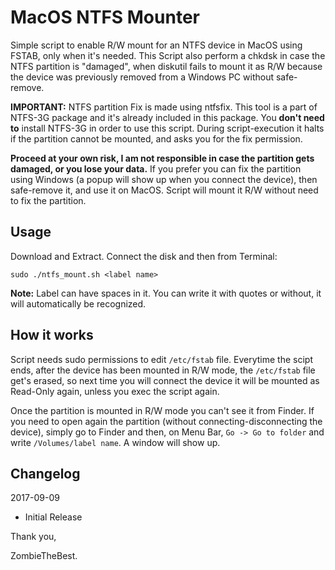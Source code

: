 # MacOS NTFS Mounter
Simple script to enable R/W mount for an NTFS device in MacOS using FSTAB, only when it's needed. 
This Script also perform a chkdsk in case the NTFS partition is "damaged", when diskutil fails to mount it as R/W because the device was previously removed from a Windows PC without safe-remove.

**IMPORTANT:** NTFS partition Fix is made using ntfsfix. This tool is a part of NTFS-3G package and it's already included in this package. You **don't need to** install NTFS-3G in order to use this script. During script-execution it halts if the partition cannot be mounted, and asks you for the fix permission. 

**Proceed at your own risk, I am not responsible in case the partition gets damaged, or you lose your data.** If you prefer you can fix the partition using Windows (a popup will show up when you connect the device), then safe-remove it, and use it on MacOS. Script will mount it R/W without need to fix the partition.

## Usage

Download and Extract. Connect the disk and then from Terminal:

`sudo ./ntfs_mount.sh <label name>`

**Note:** Label can have spaces in it. You can write it with quotes or without, it will automatically be recognized. 

## How it works

Script needs sudo permissions to edit `/etc/fstab` file. Everytime the scipt ends, after the device has been mounted in R/W mode, the `/etc/fstab` file get's erased, so next time you will connect the device it will be mounted as Read-Only again, unless you exec the script again.

Once the partition is mounted in R/W mode you can't see it from Finder. If you need to open again the partition (without connecting-disconnecting the device), simply go to Finder and then, on Menu Bar, `Go -> Go to folder` and write `/Volumes/label name`. A window will show up. 

## Changelog

2017-09-09
* Initial Release


Thank you,

ZombieTheBest.
